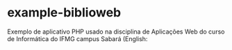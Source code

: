 # example-biblioweb
Exemplo de aplicativo PHP usado na disciplina de Aplicações Web do curso de Informática do IFMG campus Sabará (English: 
